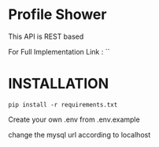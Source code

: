 # **Profile Shower**
This API is REST based

For Full Implementation
Link : ``


# **INSTALLATION**

`pip install -r requirements.txt`

Create your own .env from .env.example

change the mysql url according to localhost